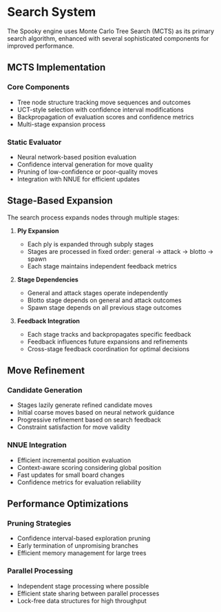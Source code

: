 # Search System

The Spooky engine uses Monte Carlo Tree Search (MCTS) as its primary search algorithm, enhanced with several sophisticated components for improved performance.

## MCTS Implementation

### Core Components
- Tree node structure tracking move sequences and outcomes
- UCT-style selection with confidence interval modifications
- Backpropagation of evaluation scores and confidence metrics
- Multi-stage expansion process

### Static Evaluator
- Neural network-based position evaluation
- Confidence interval generation for move quality
- Pruning of low-confidence or poor-quality moves
- Integration with NNUE for efficient updates

## Stage-Based Expansion

The search process expands nodes through multiple stages:

1. **Ply Expansion**
   - Each ply is expanded through subply stages
   - Stages are processed in fixed order: general → attack → blotto → spawn
   - Each stage maintains independent feedback metrics

2. **Stage Dependencies**
   - General and attack stages operate independently
   - Blotto stage depends on general and attack outcomes
   - Spawn stage depends on all previous stage outcomes

3. **Feedback Integration**
   - Each stage tracks and backpropagates specific feedback
   - Feedback influences future expansions and refinements
   - Cross-stage feedback coordination for optimal decisions

## Move Refinement

### Candidate Generation
- Stages lazily generate refined candidate moves
- Initial coarse moves based on neural network guidance
- Progressive refinement based on search feedback
- Constraint satisfaction for move validity

### NNUE Integration
- Efficient incremental position evaluation
- Context-aware scoring considering global position
- Fast updates for small board changes
- Confidence metrics for evaluation reliability

## Performance Optimizations

### Pruning Strategies
- Confidence interval-based exploration pruning
- Early termination of unpromising branches
- Efficient memory management for large trees

### Parallel Processing
- Independent stage processing where possible
- Efficient state sharing between parallel processes
- Lock-free data structures for high throughput

